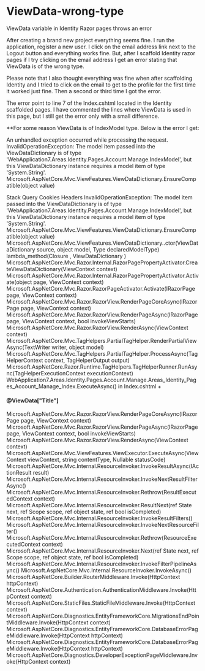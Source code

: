 # ViewData-wrong-type
ViewData variable in Identity Razor pages throws an error

After creating a brand new project everything seems fine. I run the application, register a new user. I click on the email address link next to the Logout button and everything works fine. But, after I scaffold Identity razor pages if I try clicking on the email address I get an error stating that ViewData is of the wrong type.

Please note that I also thought everything was fine when after scaffolding Identity and I tried to click on the email to get to the profile for the first time it worked just fine. Then a second or third time I got the error.

The error point to line 7 of the Index.cshtml located in the Identity scaffolded pages. I have commented the lines where ViewData is used in this page, but I still get the error only with a small difference.

**For some reason ViewData is of IndexModel type. Below is the error I get: 

An unhandled exception occurred while processing the request.
InvalidOperationException: The model item passed into the ViewDataDictionary is of type 'WebApplication7.Areas.Identity.Pages.Account.Manage.IndexModel', but this ViewDataDictionary instance requires a model item of type 'System.String'.
Microsoft.AspNetCore.Mvc.ViewFeatures.ViewDataDictionary.EnsureCompatible(object value)

Stack Query Cookies Headers
InvalidOperationException: The model item passed into the ViewDataDictionary is of type 'WebApplication7.Areas.Identity.Pages.Account.Manage.IndexModel', but this ViewDataDictionary instance requires a model item of type 'System.String'.
Microsoft.AspNetCore.Mvc.ViewFeatures.ViewDataDictionary.EnsureCompatible(object value)
Microsoft.AspNetCore.Mvc.ViewFeatures.ViewDataDictionary..ctor(ViewDataDictionary source, object model, Type declaredModelType)
lambda_method(Closure , ViewDataDictionary )
Microsoft.AspNetCore.Mvc.Razor.Internal.RazorPagePropertyActivator.CreateViewDataDictionary(ViewContext context)
Microsoft.AspNetCore.Mvc.Razor.Internal.RazorPagePropertyActivator.Activate(object page, ViewContext context)
Microsoft.AspNetCore.Mvc.Razor.RazorPageActivator.Activate(IRazorPage page, ViewContext context)
Microsoft.AspNetCore.Mvc.Razor.RazorView.RenderPageCoreAsync(IRazorPage page, ViewContext context)
Microsoft.AspNetCore.Mvc.Razor.RazorView.RenderPageAsync(IRazorPage page, ViewContext context, bool invokeViewStarts)
Microsoft.AspNetCore.Mvc.Razor.RazorView.RenderAsync(ViewContext context)
Microsoft.AspNetCore.Mvc.TagHelpers.PartialTagHelper.RenderPartialViewAsync(TextWriter writer, object model)
Microsoft.AspNetCore.Mvc.TagHelpers.PartialTagHelper.ProcessAsync(TagHelperContext context, TagHelperOutput output)
Microsoft.AspNetCore.Razor.Runtime.TagHelpers.TagHelperRunner.RunAsync(TagHelperExecutionContext executionContext)
WebApplication7.Areas.Identity.Pages.Account.Manage.Areas_Identity_Pages_Account_Manage_Index.ExecuteAsync() in Index.cshtml
+
<h4>@ViewData["Title"]</h4>
Microsoft.AspNetCore.Mvc.Razor.RazorView.RenderPageCoreAsync(IRazorPage page, ViewContext context)
Microsoft.AspNetCore.Mvc.Razor.RazorView.RenderPageAsync(IRazorPage page, ViewContext context, bool invokeViewStarts)
Microsoft.AspNetCore.Mvc.Razor.RazorView.RenderAsync(ViewContext context)
Microsoft.AspNetCore.Mvc.ViewFeatures.ViewExecutor.ExecuteAsync(ViewContext viewContext, string contentType, Nullable<int> statusCode)
Microsoft.AspNetCore.Mvc.Internal.ResourceInvoker.InvokeResultAsync(IActionResult result)
Microsoft.AspNetCore.Mvc.Internal.ResourceInvoker.InvokeNextResultFilterAsync<TFilter, TFilterAsync>()
Microsoft.AspNetCore.Mvc.Internal.ResourceInvoker.Rethrow(ResultExecutedContext context)
Microsoft.AspNetCore.Mvc.Internal.ResourceInvoker.ResultNext<TFilter, TFilterAsync>(ref State next, ref Scope scope, ref object state, ref bool isCompleted)
Microsoft.AspNetCore.Mvc.Internal.ResourceInvoker.InvokeResultFilters()
Microsoft.AspNetCore.Mvc.Internal.ResourceInvoker.InvokeNextResourceFilter()
Microsoft.AspNetCore.Mvc.Internal.ResourceInvoker.Rethrow(ResourceExecutedContext context)
Microsoft.AspNetCore.Mvc.Internal.ResourceInvoker.Next(ref State next, ref Scope scope, ref object state, ref bool isCompleted)
Microsoft.AspNetCore.Mvc.Internal.ResourceInvoker.InvokeFilterPipelineAsync()
Microsoft.AspNetCore.Mvc.Internal.ResourceInvoker.InvokeAsync()
Microsoft.AspNetCore.Builder.RouterMiddleware.Invoke(HttpContext httpContext)
Microsoft.AspNetCore.Authentication.AuthenticationMiddleware.Invoke(HttpContext context)
Microsoft.AspNetCore.StaticFiles.StaticFileMiddleware.Invoke(HttpContext context)
Microsoft.AspNetCore.Diagnostics.EntityFrameworkCore.MigrationsEndPointMiddleware.Invoke(HttpContext context)
Microsoft.AspNetCore.Diagnostics.EntityFrameworkCore.DatabaseErrorPageMiddleware.Invoke(HttpContext httpContext)
Microsoft.AspNetCore.Diagnostics.EntityFrameworkCore.DatabaseErrorPageMiddleware.Invoke(HttpContext httpContext)
Microsoft.AspNetCore.Diagnostics.DeveloperExceptionPageMiddleware.Invoke(HttpContext context)
